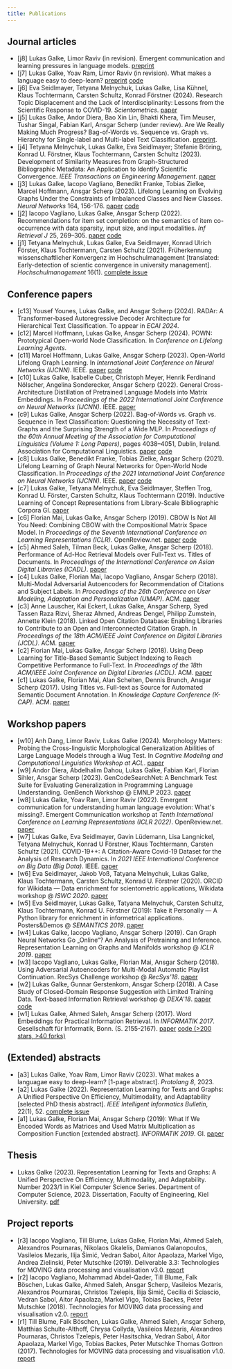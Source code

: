```yaml
---
title: Publications
---
```


## Journal articles

- [j8] Lukas Galke, Limor Raviv (in revision). Emergent communication and learning pressures in language models. [preprint](https://arxiv.org/abs/2403.14427)
- [j7] Lukas Galke, Yoav Ram, Limor Raviv (in revision). What makes a language easy to deep-learn? [preprint](https://arxiv.org/abs/2302.12239) [code](https://github.com/lgalke/easy2deeplearn)
- [j6] Eva Seidlmayer, Tetyana Melnychuk, Lukas Galke, Lisa Kühnel, Klaus Tochtermann, Carsten Schultz, Konrad Förstner (2024). Research Topic Displacement and the Lack of Interdisciplinarity: Lessons from the Scientific Response to COVID-19. *Scientometrics*. [paper](https://doi.org/10.1007/s11192-024-05132-x)
- [j5] Lukas Galke, Andor Diera, Bao Xin Lin, Bhakti Khera, Tim Meuser, Tushar Singal, Fabian Karl, Ansgar Scherp (under review). Are We Really Making Much Progress? Bag-of-Words vs. Sequence vs. Graph vs. Hierarchy for Single-label and Multi-label Text Classification. [preprint](https://arxiv.org/abs/2204.03954).
- [j4] Tetyana Melnychuk, Lukas Galke, Eva Seidlmayer; Stefanie Bröring, Konrad U. Förstner, Klaus Tochtermann, Carsten Schultz (2023). Development of Similarity Measures from Graph-Structured Bibliographic Metadata: An Application to Identify Scientific Convergence. *IEEE Transactions on Engineering Management*. [paper](https://doi.org/10.1109/TEM.2023.3308008)
- [j3] Lukas Galke, Iacopo Vagliano, Benedikt Franke, Tobias Zielke, Marcel Hoffmann, Ansgar Scherp (2023). Lifelong Learning on Evolving Graphs Under the Constraints of Imbalanced Classes and New Classes. *Neural Networks* 164, 156-176. [paper](https://pure.mpg.de/rest/items/item_3368482_4/component/file_3510107/content) [code](https://github.com/lgalke/lifelong-learning)
- [j2] Iacopo Vagliano, Lukas Galke, Ansgar Scherp (2022). Recommendations for item set completion: on the semantics of item co-occurrence with data sparsity, input size, and input modalities. *Inf Retrieval J* 25, 269–305. [paper](https://doi.org/10.1007/s10791-022-09408-9) [code](https://github.com/lgalke/aae-recommender)
- [j1] Tetyana Melnychuk, Lukas Galke, Eva Seidlmayer, Konrad Ulrich Förster, Klaus Tochtermann, Carsten Schultz (2021). Früherkennung wissenschaftlicher Konvergenz im Hochschulmanagement [translated: Early-detection of scientic convergence in university management]. *Hochschulmanagement* 16(1). [complete issue](https://www.universitaetsverlagwebler.de/_files/ugd/7bac3c_24fe9adc2e3740178ad5ba98f66d1931.pdf)

## Conference papers

- [c13] Yousef Younes, Lukas Galke, and Ansgar Scherp (2024). RADAr: A Transformer-based Autoregressive Decoder Architecture for Hierarchical Text Classification. To appear in *ECAI 2024*.
- [c12] Marcel Hoffmann, Lukas Galke, Ansgar Scherp (2024). POWN: Prototypical Open-world Node Classification. In *Conference on Lifelong Learning Agents*.
- [c11] Marcel Hoffmann, Lukas Galke, Ansgar Scherp (2023). Open-World Lifelong Graph Learning. In *International Joint Conference on Neural Networks (IJCNN)*. IEEE. [paper](https://doi.org/10.1109/IJCNN54540.2023.10191071) [code](https://github.com/Bobowner/Open-World-LGL)
- [c10] Lukas Galke, Isabelle Cuber, Christoph Meyer, Henrik Ferdinand Nölscher, Angelina Sonderecker, Ansgar Scherp (2022). General Cross-Architecture Distillation of Pretrained Language Models into Matrix Embeddings. In *Proceedings of the 2022 International Joint Conference on Neural Networks (IJCNN)*. IEEE. [paper](https://doi.org/10.1109/IJCNN55064.2022.9892144)
- [c9] Lukas Galke, Ansgar Scherp (2022). Bag-of-Words vs. Graph vs. Sequence in Text Classification: Questioning the Necessity of Text-Graphs and the Surprising Strength of a Wide MLP. In *Proceedings of the 60th Annual Meeting of the Association for Computational Linguistics (Volume 1: Long Papers)*, pages 4038–4051, Dublin, Ireland. Association for Computational Linguistics. [paper](https://doi.org/10.18653/v1/2022.acl-long.279) [code](https://github.com/lgalke/text-clf-baselines)
- [c8] Lukas Galke, Benedikt Franke, Tobias Zielke, Ansgar Scherp (2021). Lifelong Learning of Graph Neural Networks for Open-World Node Classification. In *Proceedings of the 2021 International Joint Conference on Neural Networks (IJCNN)*. IEEE. [paper](https://doi.org/10.1109/IJCNN52387.2021.9533412) [code](https://github.com/lgalke/lifelong-learning)
- [c7] Lukas Galke, Tetyana Melnychuk, Eva Seidlmayer, Steffen Trog, Konrad U. Förster, Carsten Schultz, Klaus Tochtermann (2019). Inductive Learning of Concept Representations from Library-Scale Bibliographic Corpora GI. [paper](https://doi.org/10.18420/inf2019_26)
- [c6] Florian Mai, Lukas Galke, Ansgar Scherp (2019). CBOW Is Not All You Need: Combining CBOW with the Compositional Matrix Space Model. In *Proceedings of the Seventh International Conference on Learning Representations (ICLR)*. OpenReview.net. [paper](https://openreview.net/pdf?id=H1MgjoR9tQ) [code](https://github.com/florianmai/word2mat)
- [c5] Ahmed Saleh, Tilman Beck, Lukas Galke, Ansgar Scherp (2018). Performance of Ad-Hoc Retrieval Models over Full-Text vs. Titles of Documents. In *Proceedings of the International Conference on Asian Digital Libraries (ICADL)*. [paper](https://doi.org/10.1007/978-3-030-04257-8_30)
- [c4] Lukas Galke, Florian Mai, Iacopo Vagliano, Ansgar Scherp (2018). Multi-Modal Adversarial Autoencoders for Recommendation of Citations and Subject Labels. In *Proceedings of the 26th Conference on User Modeling, Adaptation and Personalization (UMAP)*. ACM. [paper](https://doi.org/10.1145/3209219.3209236)
- [c3] Anne Lauscher, Kai Eckert, Lukas Galke, Ansgar Scherp, Syed Tassen Raza Rizvi, Sheraz Ahmed, Andreas Dengel, Philipp Zumstein, Annette Klein (2018). Linked Open Citation Database: Enabling Libraries to Contribute to an Open and Interconnected Citation Graph. In *Proceedings of the 18th ACM/IEEE Joint Conference on Digital Libraries (JCDL)*. ACM. [paper](https://doi.org/10.1145/3197026.3197050)
- [c2] Florian Mai, Lukas Galke, Ansgar Scherp (2018). Using Deep Learning for Title-Based Semantic Subject Indexing to Reach Competitive Performance to Full-Text. In *Proceedings of the 18th ACM/IEEE Joint Conference on Digital Libraries (JCDL)*. ACM. [paper](https://doi.org/10.1145/3197026.3197039)
- [c1] Lukas Galke, Florian Mai, Alan Schelten, Dennis Brunch, Ansgar Scherp (2017). Using Titles vs. Full-text as Source for Automated Semantic Document Annotation. In *Knowledge Capture Conference (K-CAP)*. ACM. [paper](https://doi.org/10.1145/3148011.3148039)

## Workshop papers

- [w10] Anh Dang, Limor Raviv, Lukas Galke (2024). Morphology Matters: Probing the Cross-linguistic Morphological Generalization Abilities of Large Language Models through a Wug Test. In *Cognitive Modeling and Computational Linguistics Workshop at ACL*. [paper](https://aclanthology.org/2024.cmcl-1.15/)
- [w9] Andor Diera, Abdelhalim Dahou, Lukas Galke, Fabian Karl, Florian Sihler, Ansgar Scherp (2023). GenCodeSearchNet: A Benchmark Test Suite for Evaluating Generalization in Programming Language Understanding. GenBench Workshop @ EMNLP 2023. [paper](https://aclanthology.org/2023.genbench-1.2/)
- [w8] Lukas Galke, Yoav Ram, Limor Raviv (2022). Emergent communication for understanding human language evolution: What's missing?. Emergent Communication workshop at *Tenth International Conference on Learning Representations (ICLR 2022)*. OpenReview.net. [paper](https://openreview.net/forum?id=rqUGZQ-0XZ5)
- [w7] Lukas Galke, Eva Seidlmayer, Gavin Lüdemann, Lisa Langnickel, Tetyana Melnychuk, Konrad U Förstner, Klaus Tochtermann, Carsten Schultz (2021). COVID-19++: A Citation-Aware Covid-19 Dataset for the Analysis of Research Dynamics. In *2021 IEEE International Conference on Big Data (Big Data)*. IEEE. [paper](https://doi.org/10.1109/BigData52589.2021.9671730)
- [w6] Eva Seidlmayer, Jakob Voß, Tatyana Melnychuk, Lukas Galke, Klaus Tochtermann, Carsten Schultz, Konrad U. Förstner (2020). ORCID for Wikidata — Data enrichment for scientometric applications, Wikidata workshop @ *ISWC 2020*. [paper](https://ceur-ws.org/Vol-2773/paper-09.pdf)
- [w5] Eva Seidlmayer, Lukas Galke, Tatyana Melnychuk, Carsten Schultz, Klaus Tochtermann, Konrad U. Förstner (2019): Take it Personally — A Python library for enrichment in informetrical applications. Posters&Demos @ *SEMANTICS 2019*. [paper](https://ceur-ws.org/Vol-2451/paper-23.pdf)
- [w4] Lukas Galke, Iacopo Vagliano, Ansgar Scherp (2019). Can Graph Neural Networks Go „Online“? An Analysis of Pretraining and Inference. Representation Learning on Graphs and Manifolds workshop @ *ICLR 2019*. [paper](https://rlgm.github.io/papers/21.pdf)
- [w3] Iacopo Vagliano, Lukas Galke, Florian Mai, Ansgar Scherp (2018). Using Adversarial Autoencoders for Multi-Modal Automatic Playlist Continuation. RecSys Challenge workshop @ *RecSys'18*. [paper](https://doi.org/10.1145/3267471.3267476)
- [w2] Lukas Galke, Gunnar Gerstenkorn, Ansgar Scherp (2018). A Case Study of Closed-Domain Response Suggestion with Limited Training Data. Text-based Information Retrieval workshop @ *DEXA'18*. [paper](https://doi.org/10.1007/978-3-319-99133-7_18) [code](https://github.com/lgalke/resuggest)
- [w1] Lukas Galke, Ahmed Saleh, Ansgar Scherp (2017). Word Embeddings for Practical Information Retrieval. In *INFORMATIK 2017*. Gesellschaft für Informatik, Bonn. (S. 2155-2167). [paper](https://doi.org/10.18420/in2017_215) [code (>200 stars, >40 forks)](https://github.com/lgalke/vec4ir)

## (Extended) abstracts

- [a3] Lukas Galke, Yoav Ram, Limor Raviv (2023). What makes a languagae easy to deep-learn? [1-page abstract]. *Protolang 8*, 2023.
- [a2] Lukas Galke (2022). Representation Learning for Texts and Graphs: A Unified Perspective On Efficiency, Multimodality, and Adaptability [selected PhD thesis abstract]. *IEEE Intelligent Informatics Bulletin*, 22(1), 52. [complete issue](https://www.comp.hkbu.edu.hk/~cib/2022/IIB2022_Final.pdf)
- [a1] Lukas Galke, Florian Mai, Ansgar Scherp (2019): What If We Encoded Words as Matrices and Used Matrix Multiplication as Composition Function [extended abstract]. *INFORMATIK 2019*. GI. [paper](https://doi.org/10.18420/inf2019_47)

## Thesis

- Lukas Galke (2023). Representation Learning for Texts and Graphs: A Unified Perspective On Efficiency, Multimodality, and Adaptability. Number 2023/1 in Kiel Computer Science Series. Department of Computer Science, 2023. Dissertation, Faculty of Engineering, Kiel University. [pdf](https://doi.org/10.21941/kcss/2023/1)

## Project reports

- [r3] Iacopo Vagliano, Till Blume, Lukas Galke, Florian Mai, Ahmed Saleh, Alexandros Pournaras, Nikolaos Gkalelis, Damianos Galanopoulos, Vasileios Mezaris, Ilija Šimić, Vedran Sabol, Aitor Apaolaza, Markel Vigo, Andrea Zielinski, Peter Mutschke (2019). Deliverable 3.3: Technologies for MOVING data processing and visualisation v3.0. [report](http://moving-project.eu/wp-content/uploads/2019/03/moving_d3.3_v1.0.pdf)
- [r2] Iacopo Vagliano, Mohammad Abdel-Qader, Till Blume, Falk Böschen, Lukas Galke, Ahmed Saleh, Ansgar Scherp, Vasileios Mezaris, Alexandros Pournaras, Christos Tzelepis, Ilija Šimić, Cecilia di Sciascio, Vedran Sabol, Aitor Apaolaza, Markel Vigo, Tobias Backes, Peter Mutschke (2018). Technologies for MOVING data processing and visualisation v2.0. [report](http://moving-project.eu/wp-content/uploads/2018/03/moving_d3.2_v1.0.pdf)
- [r1] Till Blume, Falk Böschen, Lukas Galke, Ahmed Saleh, Ansgar Scherp, Matthias Schulte-Althoff, Chrysa Collyda, Vasileios Mezaris, Alexandros Pournaras, Christos Tzelepis,  Peter Hasitschka, Vedran Sabol, Aitor Apaolaza, Markel Vigo, Tobias Backes, Peter Mutschke Thomas Gottron (2017). Technologies for MOVING data processing and visualisation v1.0. [report](http://moving-project.eu/wp-content/uploads/2017/04/moving_d3.1_v1.0.pdf)

